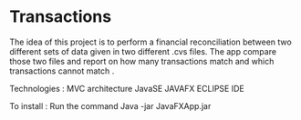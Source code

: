# Transactions

The idea of this project is to perform a financial reconciliation between two different sets of data given in two different .cvs files.
The app compare those two files and report on how many transactions match and which transactions cannot match .

Technologies :
MVC architecture
JavaSE
JAVAFX
ECLIPSE IDE

To install : 
Run the command Java -jar JavaFXApp.jar
